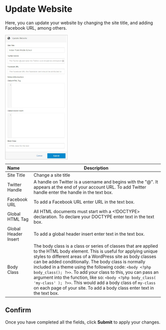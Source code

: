 # Update Website

Here, you can update your website by changing the site title, and adding Facebook URL, among others.

<img src="../../../images/websites-update3.jpg" alt="websites-update3" style="width: 40%; display: block"></a>


**Name** | **Description** 
:--- | ---
Site Title | Change a site title
Twitter Handle | A handle on Twitter is a username and begins with the "@". It appears at the end of your account URL. To add Twitter handle enter the handle in the text box.
Facebook URL | To add a Facebook URL enter URL in the text box.
Global HTML Tag | All HTML documents must start with a <!DOCTYPE> declaration. To declare your DOCTYPE enter text in the text box.
Global Header Insert | To add a global header insert enter text in the text box.
Body Class | The body class is a class or series of classes that are applied to the HTML body element. This is useful for applying unique styles to different areas of a WordPress site as body classes can be added conditionally. The body class is normally included in a theme using the following code: ```<body <?php body_class(); ?>>```. To add your class to this, you can pass an argument into the function, like so: ```<body <?php body_class( 'my-class' ); ?>>```. This would add a body class of ```my-class``` on each page of your site. To add a body class enter text in the text box.

## Confirm

Once you have completed all the fields, click **Submit** to apply your changes.